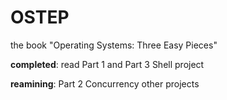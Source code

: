 # OSTEP
the book "Operating Systems: Three Easy Pieces"

**completed**:
    read Part 1 and Part 3
    Shell project

**reamining**:
    Part 2 Concurrency
    other projects

